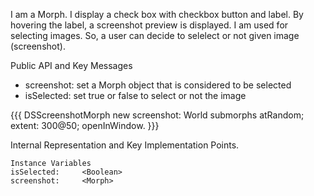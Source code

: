 I am a Morph. 
I display a check box with checkbox button and label.
By hovering the label, a screenshot preview is displayed.
I am used for selecting images. So, a user can decide to selelect or not given image (screenshot). 

Public API and Key Messages

- screenshot:		set a Morph object that is considered to be selected
- isSelected:		set true or false to select or not the image
 
{{{
DSScreenshotMorph new
	screenshot: World submorphs atRandom;
	extent: 300@50;
	openInWindow.
}}}

Internal Representation and Key Implementation Points.

    Instance Variables
	isSelected:		<Boolean>
	screenshot:		<Morph>
